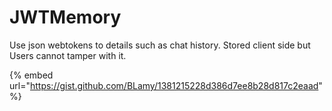 # JWTMemory

Use json webtokens to details such as chat history. Stored client side but Users cannot tamper with it.



{% embed url="https://gist.github.com/BLamy/1381215228d386d7ee8b28d817c2eaad" %}
